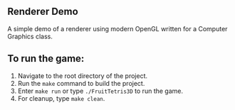## Renderer Demo
A simple demo of a renderer using modern OpenGL written for a Computer Graphics class.

## To run the game:
1) Navigate to the root directory of the project.
2) Run the `make` command to build the project.
3) Enter `make run` or type `./FruitTetris3D` to run the game.
4) For cleanup, type `make clean`.
